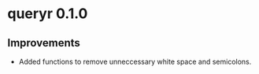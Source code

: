 # queryr 0.1.0

## Improvements

* Added functions to remove unneccessary white space and semicolons.
